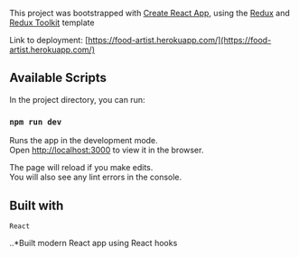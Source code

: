 This project was bootstrapped with [Create React App](https://github.com/facebook/create-react-app), using the [Redux]() and [Redux Toolkit]() template

Link to deployment: [https://food-artist.herokuapp.com/](https://food-artist.herokuapp.com/)

## Available Scripts

In the project directory, you can run:

### `npm run dev`

Runs the app in the development mode.<br />
Open [http://localhost:3000](http://localhost:3000) to view it in the browser.

The page will reload if you make edits.<br />
You will also see any lint errors in the console.

## Built with

```
React
```
..*Built modern React app using React hooks

